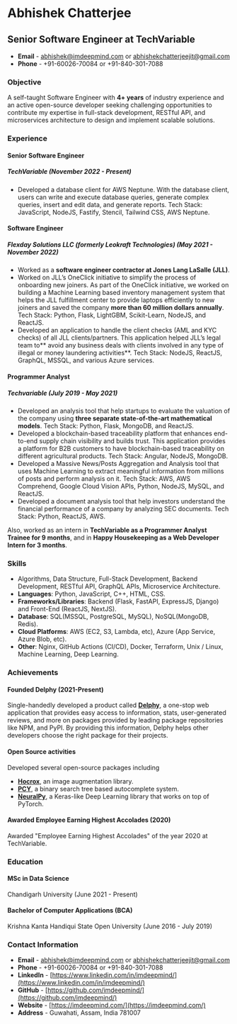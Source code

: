 # Abhishek Chatterjee
## Senior Software Engineer at TechVariable

- **Email** - [abhishek@imdeepmind.com](mailto:abhishek@imdeepmind.com) or [abhishekchatterjeejit@gmail.com](mailto:abhishekchatterjeejit@gmail.com)
- **Phone** - +91-60026-70084 or +91-840-301-7088

### Objective
A self-taught Software Engineer with **4+ years** of industry experience and an active open-source developer seeking challenging opportunities to contribute my expertise in full-stack development, RESTful API, and microservices architecture to design and implement scalable solutions. 

### Experience
#### Senior Software Engineer
##### TechVariable (November 2022 - Present)
- Developed a database client for AWS Neptune. With the database client, users can write and execute database queries, generate complex queries, insert and edit data, and generate reports. Tech Stack: JavaScript, NodeJS, Fastify, Stencil, Tailwind CSS, AWS Neptune.

#### Software Engineer
##### Flexday Solutions LLC (formerly Leokraft Technologies) (May 2021 - November 2022)
- Worked as a **software engineer contractor at Jones Lang LaSalle (JLL)**.
- Worked on JLL’s OneClick initiative to simplify the process of onboarding new joiners. As part of the OneClick initiative, we worked on building a Machine Learning based inventory management system that helps the JLL fulfillment center to provide laptops efficiently to new joiners and saved the company **more than 60 million dollars annually**. Tech Stack: Python, Flask, LightGBM, Scikit-Learn, NodeJS, and ReactJS.
- Developed an application to handle the client checks (AML and KYC checks) of all JLL clients/partners. This application helped JLL’s legal team to** avoid any business deals with clients involved in any type of illegal or money laundering activities**. Tech Stack: NodeJS, ReactJS, GraphQL, MSSQL, and various Azure services.

#### Programmer Analyst
##### Techvariable (July 2019 - May 2021)
- Developed an analysis tool that help startups to evaluate the valuation of the company using **three separate state-of-the-art mathematical models**. Tech Stack: Python, Flask, MongoDB, and ReactJS.
- Developed a blockchain-based traceability platform that enhances end-to-end supply chain visibility and builds trust. This application provides a platform for B2B customers to have blockchain-based traceability on different agricultural products. Tech Stack: Angular, NodeJS, MongoDB.
- Developed a Massive News/Posts Aggregation and Analysis tool that uses Machine Learning to extract meaningful information from millions of posts and perform analysis on it. Tech Stack: AWS, AWS Comprehend, Google Cloud Vision APIs, Python, NodeJS, MySQL, and ReactJS.
- Developed a document analysis tool that help investors understand the financial performance of a company by analyzing SEC documents. Tech Stack: Python, ReactJS, AWS.

Also, worked as an intern in **TechVariable as a Programmer Analyst Trainee for 9 months**, and in **Happy Housekeeping as a Web Developer Intern for 3 months**.


### Skills
- Algorithms, Data Structure, Full-Stack Development, Backend Development, RESTful API, GraphQL APIs, Microservice Architecture.
- **Languages**: Python, JavaScript, C++, HTML, CSS.
- **Frameworks/Libraries**: Backend (Flask, FastAPI, ExpressJS, Django) and Front-End (ReactJS, NextJS).
- **Database**: SQL(MSSQL, PostgreSQL, MySQL), NoSQL(MongoDB, Redis).
- **Cloud Platforms**: AWS (EC2, S3, Lambda, etc), Azure (App Service, Azure Blob, etc).
- **Other**: Nginx, GitHub Actions (CI/CD), Docker, Terraform, Unix / Linux, Machine Learning, Deep Learning.

### Achievements
#### Founded Delphy (2021-Present)
Single-handedly developed a product called **[Delphy](https://delphyy.com/)**, a one-stop web application that provides easy access to information, stats, user-generated reviews, and more on packages provided by leading package repositories like NPM, and PyPI. By providing this information, Delphy helps other developers choose the right package for their projects.

#### Open Source activities
Developed several open-source packages including
- **[Hocrox](https://hocrox.imdeepmind.com/)**, an image augmentation library.
- **[PCY](https://imdeepmind.com/python-completes-you/)**, a binary search tree based autocomplete system.
- **[NeuralPy](https://neuralpy.netlify.app/docs/)**, a Keras-like Deep Learning library that works on top of PyTorch.

#### Awarded Employee Earning Highest Accolades (2020)
Awarded "Employee Earning Highest Accolades" of the year 2020 at TechVariable.


### Education
#### MSc in Data Science
Chandigarh University (June 2021 - Present)

#### Bachelor of Computer Applications (BCA)
Krishna Kanta Handiqui State Open University (June 2016 - July 2019)

### Contact Information

- **Email** - [abhishek@imdeepmind.com](mailto:abhishek@imdeepmind.com) or [abhishekchatterjeejit@gmail.com](mailto:abhishekchatterjeejit@gmail.com)
- **Phone** - +91-60026-70084 or +91-840-301-7088
- **LinkedIn** - [https://www.linkedin.com/in/imdeepmind/](https://www.linkedin.com/in/imdeepmind/)
- **GitHub** - [https://github.com/imdeepmind/](https://github.com/imdeepmind/)
- **Website** - [https://imdeepmind.com/](https://imdeepmind.com/)
- **Address** - Guwahati, Assam, India 781007
